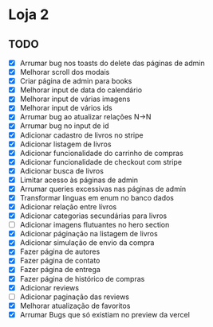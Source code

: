 # Loja 2

## TODO

-   [x] Arrumar bug nos toasts do delete das páginas de admin
-   [x] Melhorar scroll dos modais
-   [x] Criar página de admin para books
-   [x] Melhorar input de data do calendário
-   [x] Melhorar input de várias imagens
-   [x] Melhorar input de vários ids
-   [x] Arrumar bug ao atualizar relações N->N
-   [x] Arrumar bug no input de id
-   [x] Adicionar cadastro de livros no stripe
-   [x] Adicionar listagem de livros
-   [x] Adicionar funcionalidade do carrinho de compras
-   [x] Adicionar funcionalidade de checkout com stripe
-   [x] Adicionar busca de livros
-   [x] Limitar acesso às páginas de admin
-   [x] Arrumar queries excessivas nas páginas de admin
-   [x] Transformar línguas em enum no banco dados
-   [x] Adicionar relação entre lívros
-   [x] Adicionar categorias secundárias para livros
-   [ ] Adicionar imagens flutuantes no hero section
-   [x] Adicionar páginação na listagem de livros
-   [x] Adicionar simulação de envio da compra
-   [x] Fazer página de autores
-   [x] Fazer página de contato
-   [x] Fazer página de entrega
-   [x] Fazer página de histórico de compras
-   [x] Adicionar reviews
-   [ ] Adicionar paginação das reviews
-   [x] Melhorar atualização de favoritos
-   [x] Arrumar Bugs que só existiam no preview da vercel
